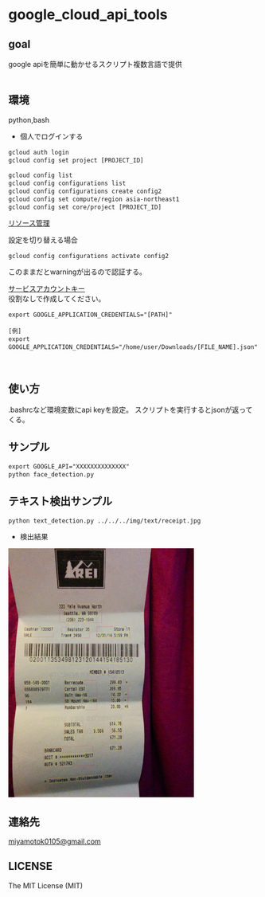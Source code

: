 # google_cloud_api_tools

## goal
google apiを簡単に動かせるスクリプト複数言語で提供
<br>
<br>


## 環境
python,bash
<br>

- 個人でログインする    

```
gcloud auth login
gcloud config set project [PROJECT_ID]
```



```
gcloud config list
gcloud config configurations list
gcloud config configurations create config2
gcloud config set compute/region asia-northeast1
gcloud config set core/project [PROJECT_ID]
```

[リソース管理](https://cloud.google.com/resource-manager/docs/creating-managing-projects?hl=ja&visit_id=636832537130276261-1692010590&rd=1)

    

設定を切り替える場合    

```
gcloud config configurations activate config2
```


このままだとwarningが出るので認証する。

[サービスアカウントキー](https://cloud.google.com/vision/docs/libraries)    
役割なしで作成してください。    


```
export GOOGLE_APPLICATION_CREDENTIALS="[PATH]"

[例]
export GOOGLE_APPLICATION_CREDENTIALS="/home/user/Downloads/[FILE_NAME].json"
```

<br>

## 使い方
.bashrcなど環境変数にapi keyを設定。
スクリプトを実行するとjsonが返ってくる。

## サンプル

    export GOOGLE_API="XXXXXXXXXXXXXX"
    python face_detection.py


## テキスト検出サンプル


```
python text_detection.py ../../../img/text/receipt.jpg
```

- 検出結果    


<img src="https://github.com/miyamotok0105/google_cloud_api_tools/blob/master/img/text/receipt_result.jpg" height="500">


## 連絡先
miyamotok0105@gmail.com
<br>

## LICENSE

The MIT License (MIT)
<br>


<br>

